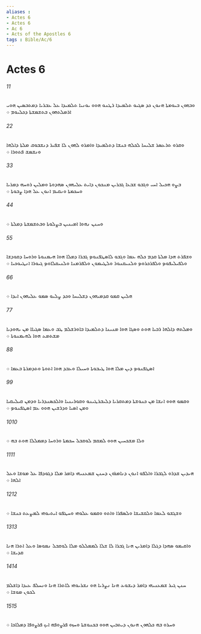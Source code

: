 ```yaml
---
aliases : 
- Actes 6
- Actes 6
- Ac 6
- Acts of the Apostles 6
tags : Bible/Ac/6
---
```


# Actes 6

###### 11
ܘܒܗܘܢ ܒܝܘܡܬܐ ܗܢܘܢ ܟܕ ܤܓܝܘ ܬܠܡܝܕܐ ܪܛܢܘ ܗܘܘ ܝܘܢܝܐ ܬܠܡܝܕܐ ܥܠ ܥܒܪܝܐ ܕܡܬܒܤܝܢ ܗܘܝ ܐܪܡܠܬܗܘܢ ܒܬܫܡܫܬܐ ܕܟܠܝܘܡ ܀
###### 22
ܘܩܪܘ ܬܪܥܤܪ ܫܠܝܚܐ ܠܟܠܗ ܟܢܫܐ ܕܬܠܡܝܕܐ ܘܐܡܪܘ ܠܗܘܢ ܠܐ ܫܦܝܪ ܕܢܫܒܘܩ ܡܠܬܐ ܕܐܠܗܐ ܘܢܫܡܫ ܦܬܘܪܐ ܀
###### 33
ܒܨܘ ܗܟܝܠ ܐܚܝ ܘܓܒܘ ܫܒܥܐ ܓܒܪܝܢ ܡܢܟܘܢ ܕܐܝܬ ܥܠܝܗܘܢ ܤܗܕܘܬܐ ܘܡܠܝܢ ܪܘܚܗ ܕܡܪܝܐ ܘܚܟܡܬܐ ܘܢܩܝܡ ܐܢܘܢ ܥܠ ܗܕܐ ܨܒܘܬܐ ܀
###### 44
ܘܚܢܢ ܢܗܘܐ ܐܡܝܢܝܢ ܒܨܠܘܬܐ ܘܒܬܫܡܫܬܐ ܕܡܠܬܐ ܀
###### 55
ܘܫܦܪܬ ܗܕܐ ܡܠܬܐ ܩܕܡ ܟܠܗ ܥܡܐ ܘܓܒܘ ܠܐܤܛܦܢܘܤ ܓܒܪܐ ܕܡܠܐ ܗܘܐ ܗܝܡܢܘܬܐ ܘܪܘܚܐ ܕܩܘܕܫܐ ܘܠܦܝܠܝܦܘܤ ܘܠܦܪܟܪܘܤ ܘܠܢܝܩܢܘܪ ܘܠܛܝܡܘܢ ܘܠܦܪܡܢܐ ܘܠܢܝܩܠܐܘܤ ܓܝܘܪܐ ܐܢܛܝܘܟܝܐ ܀
###### 66
ܗܠܝܢ ܩܡܘ ܩܕܡܝܗܘܢ ܕܫܠܝܚܐ ܘܟܕ ܨܠܝܘ ܤܡܘ ܥܠܝܗܘܢ ܐܝܕܐ ܀
###### 77
ܘܡܠܬܗ ܕܐܠܗܐ ܪܒܝܐ ܗܘܬ ܘܤܓܐ ܗܘܐ ܡܢܝܢܐ ܕܬܠܡܝܕܐ ܒܐܘܪܫܠܡ ܛܒ ܘܥܡܐ ܤܓܝܐܐ ܡܢ ܝܗܘܕܝܐ ܡܫܬܡܥ ܗܘܐ ܠܗܝܡܢܘܬܐ ܀
###### 88
ܐܤܛܦܢܘܤ ܕܝܢ ܡܠܐ ܗܘܐ ܛܝܒܘܬܐ ܘܚܝܠܐ ܘܥܒܕ ܗܘܐ ܐܬܘܬܐ ܘܬܕܡܪܬܐ ܒܥܡܐ ܀
###### 99
ܘܩܡܘ ܗܘܘ ܐܢܫܐ ܡܢ ܟܢܘܫܬܐ ܕܡܬܩܪܝܐ ܕܠܝܒܪܛܝܢܘ ܘܩܘܪܝܢܝܐ ܘܐܠܟܤܢܕܪܝܐ ܘܕܡܢ ܩܝܠܝܩܝܐ ܘܡܢ ܐܤܝܐ ܘܕܪܫܝܢ ܗܘܘ ܥܡ ܐܤܛܦܢܘܤ ܀
###### 1010
ܘܠܐ ܡܫܟܚܝܢ ܗܘܘ ܠܡܩܡ ܠܘܩܒܠ ܚܟܡܬܐ ܘܪܘܚܐ ܕܡܡܠܠܐ ܗܘܬ ܒܗ ܀
###### 1111
ܗܝܕܝܢ ܫܕܪܘ ܠܓܒܪܐ ܘܐܠܦܘ ܐܢܘܢ ܕܢܐܡܪܘܢ ܕܚܢܢ ܫܡܥܢܝܗܝ ܕܐܡܪ ܡܠܐ ܕܓܘܕܦܐ ܥܠ ܡܘܫܐ ܘܥܠ ܐܠܗܐ ܀
###### 1212
ܘܫܓܫܘ ܠܥܡܐ ܘܠܩܫܝܫܐ ܘܠܤܦܪܐ ܘܐܬܘ ܘܩܡܘ ܥܠܘܗܝ ܘܚܛܦܘ ܐܝܬܝܘܗܝ ܠܡܨܥܬ ܟܢܫܐ ܀
###### 1313
ܘܐܩܝܡܘ ܤܗܕܐ ܕܓܠܐ ܕܐܡܪܝܢ ܗܢܐ ܓܒܪܐ ܠܐ ܫܠܐ ܠܡܡܠܠܘ ܡܠܐ ܠܘܩܒܠ ܢܡܘܤܐ ܘܥܠ ܐܬܪܐ ܗܢܐ ܩܕܝܫܐ ܀
###### 1414
ܚܢܢ ܓܝܪ ܫܡܥܢܝܗܝ ܕܐܡܪ ܕܝܫܘܥ ܗܢܐ ܢܨܪܝܐ ܗܘ ܢܫܪܝܘܗܝ ܠܐܬܪܐ ܗܢܐ ܘܢܚܠܦ ܥܝܕܐ ܕܐܫܠܡ ܠܟܘܢ ܡܘܫܐ ܀
###### 1515
ܘܚܪܘ ܒܗ ܟܠܗܘܢ ܗܢܘܢ ܕܝܬܒܝܢ ܗܘܘ ܒܟܢܘܫܬܐ ܘܚܙܘ ܦܪܨܘܦܗ ܐܝܟ ܦܪܨܘܦܐ ܕܡܠܐܟܐ ܀
